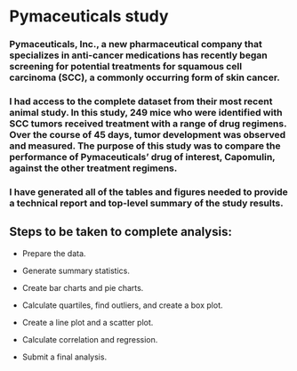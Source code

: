 # Pymaceuticals study

### Pymaceuticals, Inc., a new pharmaceutical company that specializes in anti-cancer medications has recently began screening for potential treatments for squamous cell carcinoma (SCC), a commonly occurring form of skin cancer.

### I had access to the complete dataset from their most recent animal study. In this study, 249 mice who were identified with SCC tumors received treatment with a range of drug regimens. Over the course of 45 days, tumor development was observed and measured. The purpose of this study was to compare the performance of Pymaceuticals’ drug of interest, Capomulin, against the other treatment regimens.

### I have generated all of the tables and figures needed to provide a technical report and top-level summary of the study results.



## Steps to be taken to complete analysis:

* Prepare the data.

* Generate summary statistics.

* Create bar charts and pie charts.

* Calculate quartiles, find outliers, and create a box plot.

* Create a line plot and a scatter plot.

* Calculate correlation and regression.

* Submit a final analysis.

